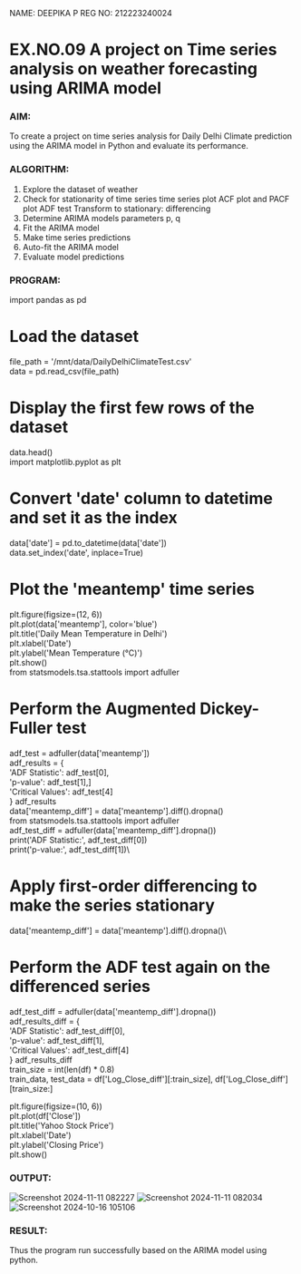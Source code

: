 NAME: DEEPIKA P
REG NO: 212223240024
# EX.NO.09        A project on Time series analysis on weather forecasting using ARIMA model 

### AIM:
To create a project on time series analysis for Daily Delhi Climate prediction using the ARIMA model in Python and evaluate its performance.

### ALGORITHM:
1. Explore the dataset of weather 
2. Check for stationarity of time series time series plot
   ACF plot and PACF plot
   ADF test
   Transform to stationary: differencing
3. Determine ARIMA models parameters p, q
4. Fit the ARIMA model
5. Make time series predictions
6. Auto-fit the ARIMA model
7. Evaluate model predictions
### PROGRAM:
import pandas as pd

# Load the dataset
file_path = '/mnt/data/DailyDelhiClimateTest.csv'\
data = pd.read_csv(file_path)

# Display the first few rows of the dataset
data.head()\
import matplotlib.pyplot as plt

# Convert 'date' column to datetime and set it as the index
data['date'] = pd.to_datetime(data['date'])\
data.set_index('date', inplace=True)

# Plot the 'meantemp' time series
plt.figure(figsize=(12, 6))\
plt.plot(data['meantemp'], color='blue')\
plt.title('Daily Mean Temperature in Delhi')\
plt.xlabel('Date')\
plt.ylabel('Mean Temperature (°C)')\
plt.show()\
from statsmodels.tsa.stattools import adfuller

# Perform the Augmented Dickey-Fuller test
adf_test = adfuller(data['meantemp'])\
adf_results = {\
    'ADF Statistic': adf_test[0],\
    'p-value': adf_test[1],]\
    'Critical Values': adf_test[4]\
}
adf_results\
data['meantemp_diff'] = data['meantemp'].diff().dropna()\
from statsmodels.tsa.stattools import adfuller\
adf_test_diff = adfuller(data['meantemp_diff'].dropna())\
print('ADF Statistic:', adf_test_diff[0])\
print('p-value:', adf_test_diff[1])\
# Apply first-order differencing to make the series stationary
data['meantemp_diff'] = data['meantemp'].diff().dropna()\

# Perform the ADF test again on the differenced series
adf_test_diff = adfuller(data['meantemp_diff'].dropna())\
adf_results_diff = {\
    'ADF Statistic': adf_test_diff[0],\
    'p-value': adf_test_diff[1],\
    'Critical Values': adf_test_diff[4]\
}
adf_results_diff\
train_size = int(len(df) * 0.8)\
train_data, test_data = df['Log_Close_diff'][:train_size], df['Log_Close_diff'][train_size:]

plt.figure(figsize=(10, 6))\
plt.plot(df['Close'])\
plt.title('Yahoo Stock Price')\
plt.xlabel('Date')\
plt.ylabel('Closing Price')\
plt.show()
### OUTPUT:

![Screenshot 2024-11-11 082227](https://github.com/user-attachments/assets/d17f50d6-c7ef-4315-be8c-523932ab63fd)
![Screenshot 2024-11-11 082034](https://github.com/user-attachments/assets/db656a67-b0e0-4471-a72b-31d680574f7c)
![Screenshot 2024-10-16 105106](https://github.com/user-attachments/assets/e8795dfa-3600-4c25-9e4c-12ac29042cd0)

### RESULT:
Thus the program run successfully based on the ARIMA model using python.
